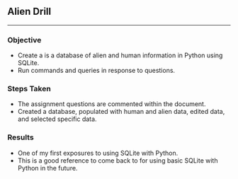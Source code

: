 ## Alien Drill

___
### Objective
* Create a is a database of alien and human information in Python using SQLite. 
* Run commands and queries in response to questions.

### Steps Taken
* The assignment questions are commented within the document. 
* Created a database, populated with human and alien data, edited data, and selected specific data.

### Results
* One of my first exposures to using SQLite with Python.
* This is a good reference to come back to for using basic SQLite with Python in the future.
